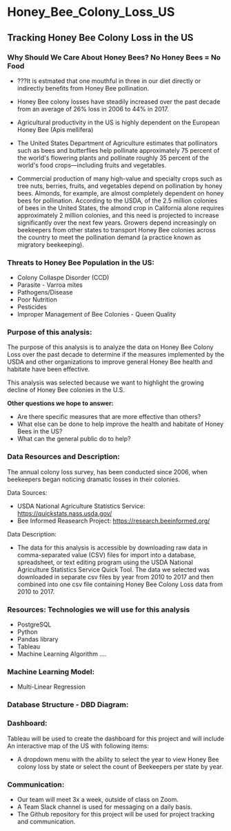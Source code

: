# Honey_Bee_Colony_Loss_US

## Tracking Honey Bee Colony Loss in the US

### Why Should We Care About Honey Bees? No Honey Bees = No Food

- ???It is estmated that one mouthful in three in our diet directly or indirectly benefits from Honey Bee pollination. 

- Honey Bee colony losses have steadily increased over the past decade from an average of 26% loss in 2006 to 44% in 2017.

- Agricultural productivity in the US is highly dependent on the European Honey Bee (Apis mellifera)

- The United States Department of Agriculture estimates that pollinators such as bees and butterflies help pollinate approximately 75 percent of the world's flowering plants and      pollinate roughly 35 percent of the world's food crops—including fruits and vegetables.

- Commercial production of many high-value and specialty crops such as tree nuts, berries, fruits, and vegetables depend on pollination by honey bees.  Almonds, for example, are almost completely dependent on honey bees for pollination. According to the USDA, of the 2.5 million colonies of bees in the United States, the almond crop in California alone requires approximately 2 million colonies, and this need is projected to increase significantly over the next few years. Growers depend increasingly on beekeepers from other states to transport Honey Bee colonies across the country to meet the pollination demand (a practice known as migratory beekeeping).


### Threats to Honey Bee Population in the US:

- Colony Collaspe Disorder (CCD)
- Parasite - Varroa mites
- Pathogens/Disease
- Poor Nutrition
- Pesticides
- Improper Management of Bee Colonies - Queen Quality

### Purpose of this analysis:

  The purpose of this analysis is to analyze the data on Honey Bee Colony Loss over the past decade to determine if the measures implemented by the USDA and other organizations to improve general Honey Bee health and habitate have been effective.
  
  This analysis was selected because we want to highlight the growing decline of Honey Bee colonies in the U.S.
  
 **Other questions we hope to answer:**
 
  - Are there specific measures that are more effective than others?
  - What else can be done to help improve the health and habitate of Honey Bees in the US?
  - What can the general public do to help?

### Data Resources and Description:
The annual colony loss survey, has been conducted since 2006, when beekeepers began noticing dramatic losses in their colonies.

Data Sources:
- USDA National Agriculture Statistics Service: https://quickstats.nass.usda.gov/
- Bee Informed Reasearch Project: https://research.beeinformed.org/

Data Description:

- The data for this analysis is accessible by downloading raw data in comma-separated value (CSV) files for import into a database, spreadsheet, or text editing program using the USDA National Agriculture Statistics Service Quick Tool.
    The data we selected was downloaded in separate csv files by year from 2010 to 2017 and then combined into one csv file containing Honey Bee Colony Loss data from 2010 to 2017.
    
### Resources: Technologies we will use for this analysis

  - PostgreSQL
  - Python
  - Pandas library
  - Tableau
  - Machine Learning Algorithm ....

### Machine Learning Model:
   - Multi-Linear Regression

### Database Structure - DBD Diagram:


### Dashboard: 
 Tableau will be used to create the dashboard for this project and will include An interactive map of the US with following items:    
  - A dropdown menu with the ability to select the year to view Honey Bee colony loss by state or select the count of Beekeepers per state by year.
    
### Communication:
   - Our team will meet 3x a week, outside of class on Zoom.
   - A Team Slack channel is used for messaging on a daily basis.
   - The Github repository for this project will be used for project tracking and communication.
